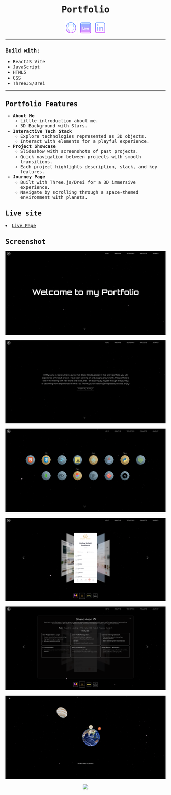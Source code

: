 <h1 align="center"><samp>Portfolio</samp> </h1>
<p align="center"> 
  <a href="https://github.com/xoFrey" target="_blank" target="_blank" rel="noopener noreferrer"> <img width="40" align="center" src="./public/img/github.png"/></a>
  <a href="https://portfolio.izel-acar.de" target="_blank" target="_blank" > <img width="45" align="center" src="./public/img/livepage.png"/></a>
  <a href="https://www.linkedin.com/in/izelacar/" target="_blank" target="_blank" rel="noopener noreferrer"> <img width="40" align="center" src="./public/img/linkedin.png"/></a>
</p>


<hr/>

<h3><samp>Build with:</samp></h3>
<ul>
<li><samp>ReactJS Vite</samp></li>
<li><samp>JavaScript</samp></li>
<li><samp>HTML5</samp></li>
<li><samp>CSS</samp></li>
<li><samp>ThreeJS/Drei</samp></li>
</ul>

<hr/>

<samp>
  <h2>Portfolio Features</h2>
  <ul>
    <li>
      <strong>About Me</strong>
      <ul>
        <li>Little introduction about me.</li>   
        <li>3D Background with Stars.</li>
      </ul>
    </li>
    <li>
      <strong>Interactive Tech Stack</strong>
      <ul>
        <li>Explore technologies represented as 3D objects.</li>
        <li>Interact with elements for a playful experience.</li>
      </ul>
    </li>
    <li>
      <strong>Project Showcase</strong>
      <ul>
        <li>Slideshow with screenshots of past projects.</li>
        <li>Quick navigation between projects with smooth transitions.</li>
        <li>Each project highlights description, stack, and key features.</li>
      </ul>
    </li>
    <li>
      <strong>Journey Page</strong>
      <ul>
        <li>Built with Three.js/Drei for a 3D immersive experience.</li>
        <li>Navigate by scrolling through a space-themed environment with planets.</li>
      </ul>
    </li>
  </ul>
</samp>


<h2><samp>Live site</samp></h2>
<li><samp><a href="https://portfolio.izel-acar.de" target="_blank" rel="noopener noreferrer">Live Page</a></samp></li>

<h2><samp>Screenshot</samp></h2>
<p align="center">
<img  src="./public/img/screenshot-welcome.png"/>
</p>
<p align="center">
<img  src="./public/img/screenshot-about.png"/>
</p>
<p align="center">
<img  src="./public/img/screenshot-tech.png"/>
</p>
<p align="center">
<img  src="./public/img/screenshot-slide.png"/>
</p>
<p align="center">
<img  src="./public/img/screenshot-slideinfo.png"/>
</p>
<p align="center">
<img  src="./public/img/screenshot-planet.png"/>
</p>
<p align="center">
<img  src="./public/img/screenshot-planet1.png"/>
</p>
